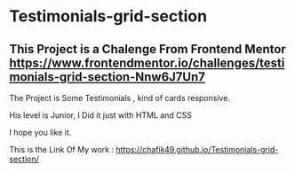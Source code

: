 # Testimonials-grid-section
## This Project is a Chalenge From Frontend Mentor https://www.frontendmentor.io/challenges/testimonials-grid-section-Nnw6J7Un7
The Project is Some Testimonials , kind of cards responsive.

His level is Junior,
I Did it just with HTML and CSS

I hope you like it.


This is the Link Of My work : https://chafik49.github.io/Testimonials-grid-section/

